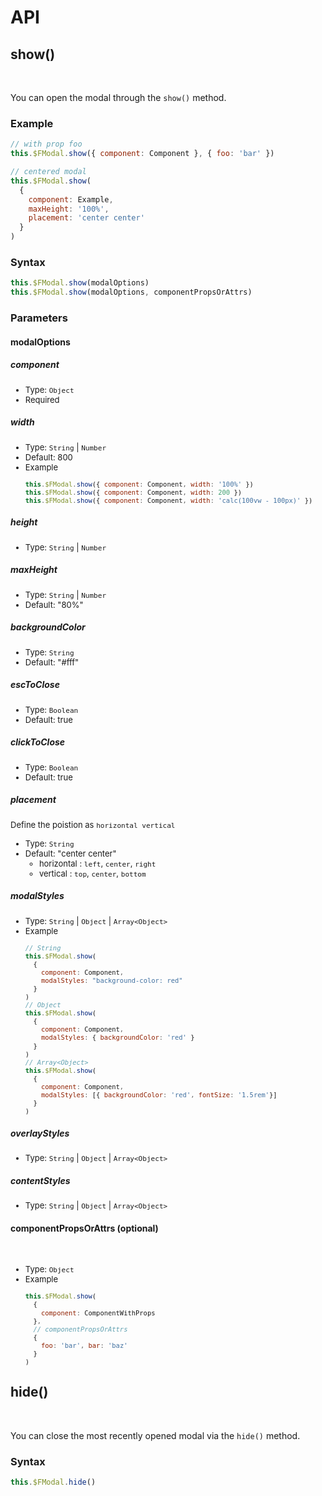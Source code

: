 # API

## show()

<!-- translate -->
<br >

You can open the modal through the `show()` method.

### Example

```javascript
// with prop foo
this.$FModal.show({ component: Component }, { foo: 'bar' })

// centered modal
this.$FModal.show(
  { 
    component: Example, 
    maxHeight: '100%', 
    placement: 'center center' 
  }
)
```

### Syntax
```js
this.$FModal.show(modalOptions)
this.$FModal.show(modalOptions, componentPropsOrAttrs)
```
### Parameters
#### modalOptions

##### component

<!-- <p class="description">Vue Component.</p> -->

-  Type: `Object`
-  Required

##### width

-  Type: `String` | `Number`
-  Default: 800
-  Example
   ```js
   this.$FModal.show({ component: Component, width: '100%' })
   this.$FModal.show({ component: Component, width: 200 })
   this.$FModal.show({ component: Component, width: 'calc(100vw - 100px)' })
   ```

##### height


-  Type: `String` | `Number`

##### maxHeight

-  Type: `String` | `Number`
-  Default: "80%"

##### backgroundColor

-  Type: `String`
-  Default: "#fff"

##### escToClose

-  Type: `Boolean`
-  Default: true

##### clickToClose

-  Type: `Boolean`
-  Default: true

##### placement

<p class="description">Define the poistion as <code>horizontal vertical</code></p>

-  Type: `String`
-  Default: "center center"
    -  horizontal : `left`, `center`, `right`
    -  vertical : `top`, `center`, `bottom`

##### modalStyles

-  Type: `String` | `Object` | `Array<Object>`
-  Example
   ```js
   // String
   this.$FModal.show(
     {
       component: Component,
       modalStyles: "background-color: red"
     }
   )
   // Object
   this.$FModal.show(
     {
       component: Component,
       modalStyles: { backgroundColor: 'red' }
     }
   )
   // Array<Object>
   this.$FModal.show(
     {
       component: Component,
       modalStyles: [{ backgroundColor: 'red', fontSize: '1.5rem'}]
     }
   )
   ```

##### overlayStyles

-  Type: `String` | `Object` | `Array<Object>`
##### contentStyles

-  Type: `String` | `Object` | `Array<Object>`

#### componentPropsOrAttrs (optional)
<br >

-  Type: `Object`
-  Example
   ```js
   this.$FModal.show(
     {
       component: ComponentWithProps
     },
     // componentPropsOrAttrs
     {
       foo: 'bar', bar: 'baz'
     }
   )
   ```

## hide()

<br >

You can close the most recently opened modal via the `hide()` method.

### Syntax
```js
this.$FModal.hide()
```

<style>
li, p.description {
  font-size: small;
}

h5 + ul li:first-child {
  margin-top: 3px;
}

h5 + p.description {
  margin-top: 3px;
}
</style>
